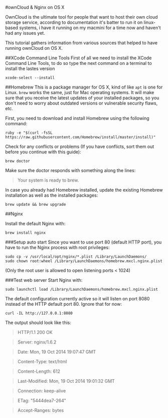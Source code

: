 #ownCloud & Nginx on OS X

OwnCloud is the ultimate tool for people that want to host their own cloud storage service, according to documentation it's batter to run it on linux-based systems, i have it running on my macmini for a time now and haven't had any issues yet.

This tutorial gathers information from various sources that helped to have running ownCloud on OS X.

##XCode Command Line Tools
First of all we need to install the XCode Command Line Tools, to do so type the next command on a terminal to install the lastes version
```
xcode-select --install
```

##Homebrew
This is a package manager for OS X, kind of like `apt` is one for Linux. `brew` works the same, just for Mac operating systems. It will make sure that you receive the latest updates of your installed packages, so you don't need to worry about outdated versions or vulnerable security flaws, etc.

First, you need to download and install Homebrew using the following command:
```
ruby -e "$(curl -fsSL https://raw.githubusercontent.com/Homebrew/install/master/install)"
```

Check for any conflicts or problems (If you have conflicts, sort them out before you continue with this guide):
```
brew doctor
```
Make sure the doctor responds with something along the lines:
> Your system is ready to brew.

In case you already had Homebrew installed, update the existing Homebrew installation as well as the installed packages:
```
brew update && brew upgrade
```

##Nginx

Install the default Nginx with:
```
brew install nginx
```
###Setup auto start
Since you want to use port 80 (default HTTP port), you have to run the Nginx process with root privileges:
```
sudo cp -v /usr/local/opt/nginx/*.plist /Library/LaunchDaemons/
sudo chown root:wheel /Library/LaunchDaemons/homebrew.mxcl.nginx.plist
```
(Only the root user is allowed to open listening ports < 1024)

###Test web server
Start Nginx with:
```
sudo launchctl load /Library/LaunchDaemons/homebrew.mxcl.nginx.plist
```
The default configuration currently active so it will listen on port 8080 instead of the HTTP default port 80. Ignore that for now:
```
curl -IL http://127.0.0.1:8080
```
The output should look like this:

> HTTP/1.1 200 OK

> Server: nginx/1.6.2

> Date: Mon, 19 Oct 2014 19:07:47 GMT

> Content-Type: text/html

> Content-Length: 612

> Last-Modified: Mon, 19 Oct 2014 19:01:32 GMT

> Connection: keep-alive

> ETag: "5444dea7-264"

> Accept-Ranges: bytes
